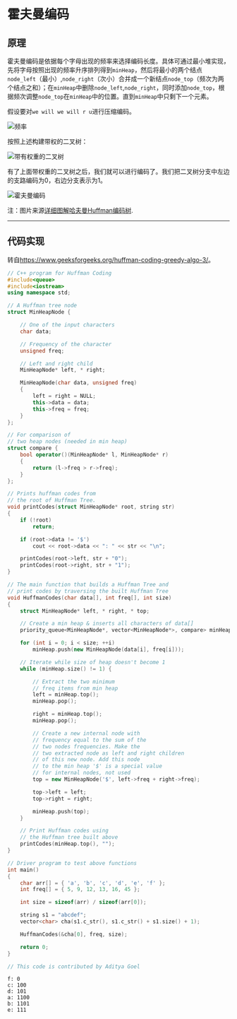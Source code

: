 # 霍夫曼编码

## 原理

霍夫曼编码是依据每个字母出现的频率来选择编码长度。具体可通过最小堆实现，先将字母按照出现的频率升序排列得到`minHeap`，然后将最小的两个结点`node_left`（最小）,`node_right`（次小）合并成一个新结点`node_top`（频次为两个结点之和）；在`minHeap`中删除`node_left`,`node_right`，同时添加`node_top`，根据频次调整`node_top`在`minHeap`中的位置。直到`minHeap`中只剩下一个元素。

假设要对`we will we will r u`进行压缩编码。

![频率](https://img-blog.csdn.net/20170425214544791)

按照上述构建带权的二叉树：

![带有权重的二叉树](https://img-blog.csdn.net/20170425223405449)

有了上面带权重的二叉树之后，我们就可以进行编码了。我们把二叉树分支中左边的支路编码为0，右边分支表示为1。

![霍夫曼编码](https://img-blog.csdn.net/20170426081729476)

注：图片来源[详细图解哈夫曼Huffman编码树](https://blog.csdn.net/FX677588/article/details/70767446).

-----

## 代码实现

转自<https://www.geeksforgeeks.org/huffman-coding-greedy-algo-3/>。

```cpp
// C++ program for Huffman Coding
#include<queue>
#include<iostream>
using namespace std;

// A Huffman tree node
struct MinHeapNode {

    // One of the input characters
    char data;

    // Frequency of the character
    unsigned freq;

    // Left and right child
    MinHeapNode* left, * right;

    MinHeapNode(char data, unsigned freq)
    {
        left = right = NULL;
        this->data = data;
        this->freq = freq;
    }
};

// For comparison of
// two heap nodes (needed in min heap)
struct compare {
    bool operator()(MinHeapNode* l, MinHeapNode* r)
    {
        return (l->freq > r->freq);
    }
};

// Prints huffman codes from
// the root of Huffman Tree.
void printCodes(struct MinHeapNode* root, string str)
{
    if (!root)
        return;

    if (root->data != '$')
        cout << root->data << ": " << str << "\n";

    printCodes(root->left, str + "0");
    printCodes(root->right, str + "1");
}

// The main function that builds a Huffman Tree and
// print codes by traversing the built Huffman Tree
void HuffmanCodes(char data[], int freq[], int size)
{
    struct MinHeapNode* left, * right, * top;

    // Create a min heap & inserts all characters of data[]
    priority_queue<MinHeapNode*, vector<MinHeapNode*>, compare> minHeap;

    for (int i = 0; i < size; ++i)
        minHeap.push(new MinHeapNode(data[i], freq[i]));

    // Iterate while size of heap doesn't become 1
    while (minHeap.size() != 1) {

        // Extract the two minimum
        // freq items from min heap
        left = minHeap.top();
        minHeap.pop();

        right = minHeap.top();
        minHeap.pop();

        // Create a new internal node with
        // frequency equal to the sum of the
        // two nodes frequencies. Make the
        // two extracted node as left and right children
        // of this new node. Add this node
        // to the min heap '$' is a special value
        // for internal nodes, not used
        top = new MinHeapNode('$', left->freq + right->freq);

        top->left = left;
        top->right = right;

        minHeap.push(top);
    }

    // Print Huffman codes using
    // the Huffman tree built above
    printCodes(minHeap.top(), "");
}

// Driver program to test above functions
int main()
{
    char arr[] = { 'a', 'b', 'c', 'd', 'e', 'f' };
    int freq[] = { 5, 9, 12, 13, 16, 45 };

    int size = sizeof(arr) / sizeof(arr[0]);

    string s1 = "abcdef";
    vector<char> cha(s1.c_str(), s1.c_str() + s1.size() + 1);

    HuffmanCodes(&cha[0], freq, size);

    return 0;
}

// This code is contributed by Aditya Goel

```

    f: 0
    c: 100
    d: 101
    a: 1100
    b: 1101
    e: 111
